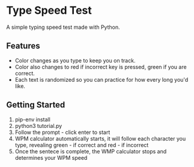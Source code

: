 # Type Speed Test

A simple typing speed test made with Python. 

## Features

- Color changes as you type to keep you on track.
- Color also changes to red if incorrect key is pressed, green if you are correct. 
- Each text is randomized so you can practice for how every long you'd like.

## Getting Started

1. pip-env install
2. python3 tutorial.py
3. Follow the prompt - click enter to start
4. WPM calculator automatically starts, it will follow each character you type, revealing green - if correct and red - if incorrect
5. Once the sentece is complete, the WMP calculator stops and determines your WPM speed


